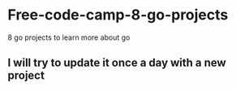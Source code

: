 # Free-code-camp-8-go-projects
8 go projects to learn more about go
## I will try to update it once a day with a new project 
